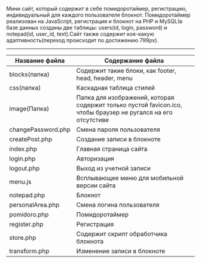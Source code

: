 
   Мини сайт, который содержит в себе помидоротаймер, регистрацию, индивидуальный для каждого пользователя блокнот.
Помидоротаймер реализован на JavaScript, регистрация и блокнот на PHP и MySQL(в базе данных созданы две таблицы:
users(id, login, password) и notepad(id, user_id, text).Сайт также содержит кое-какую адаптивность(переход происходит по
достижению 799px).

---------------------------------------
Название файла  | Содержание файла
----------------|----------------------
blocks(папка)	|  Содержит такие блоки, как  footer, head, header, menu
css(папка)      |  Каскадная таблица стилей
image(Папка)	|  Папка для изображений, которая содержит только пустой favicon.ico, чтобы браузер не ругался на его отсутстиве
changePassword.php| Смена пароля пользователя
createPost.php	| Создание записи в блокноте
index.php		| Главная страница сайта
login.php		| Авторизация
logout.php		| Выход из учетной записи
menu.js			| Всплывающее меню для мобильной версии сайта
notepad.php     | Блокнот
personalArea.php| Смена логина пользователя
pomidoro.php    | Помидоротаймер
register.php    | Регистрация
store.php       | Содержит скрипт обработчика блокнота
transform.php   | Изменение записи в блокноте